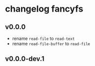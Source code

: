 
# changelog fancyfs

## v0.0.0

- rename `read-file` to `read-text`
- rename `read-file-buffer` to `read-file`

## v0.0.0-dev.1
